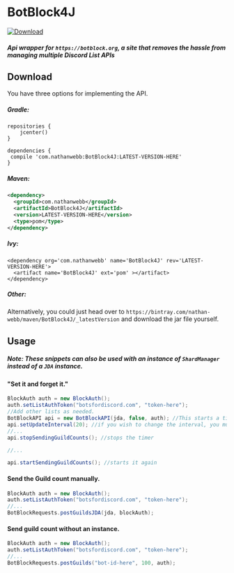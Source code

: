 # BotBlock4J
[ ![Download](https://api.bintray.com/packages/nathan-webb/maven/BotBlock4J/images/download.svg) ](https://bintray.com/nathan-webb/maven/BotBlock4J/_latestVersion)


##### Api wrapper for `https://botblock.org`, a site that removes the hassle from managing multiple Discord List APIs


## Download


You have three options for implementing the API.

##### Gradle:


```text
repositories {
    jcenter()
}

dependencies {
 compile 'com.nathanwebb:BotBlock4J:LATEST-VERSION-HERE'
}
```

##### Maven:


```xml
<dependency>
  <groupId>com.nathanwebb</groupId>
  <artifactId>BotBlock4J</artifactId>
  <version>LATEST-VERSION-HERE</version>
  <type>pom</type>
</dependency>
```

##### Ivy:


```text
<dependency org='com.nathanwebb' name='BotBlock4J' rev='LATEST-VERSION-HERE'>
  <artifact name='BotBlock4J' ext='pom' ></artifact>
</dependency>
```

##### Other:

Alternatively, you could just head over to `https://bintray.com/nathan-webb/maven/BotBlock4J/_latestVersion`
and download the jar file yourself.


## Usage

##### Note: These snippets can also be used with an instance of `ShardManager` instead of a `JDA` instance.

#### "Set it and forget it."
```java
BlockAuth auth = new BlockAuth();
auth.setListAuthToken("botsfordiscord.com", "token-here");
//Add other lists as needed.
BotBlockAPI api = new BotBlockAPI(jda, false, auth); //This starts a timer that sends guild counts every 30 minutes.
api.setUpdateInterval(20); //if you wish to change the interval, you must first provide a false in the method above can do so with this method.
//...
api.stopSendingGuildCounts(); //stops the timer

//...

api.startSendingGuildCounts(); //starts it again
```


#### Send the Guild count manually.
```java
BlockAuth auth = new BlockAuth();
auth.setListAuthToken("botsfordiscord.com", "token-here");
//...
BotBlockRequests.postGuildsJDA(jda, blockAuth);
```

#### Send guild count without an instance.
```java
BlockAuth auth = new BlockAuth();
auth.setListAuthToken("botsfordiscord.com", "token-here");
//...
BotBlockRequests.postGuilds("bot-id-here", 100, auth);
```



